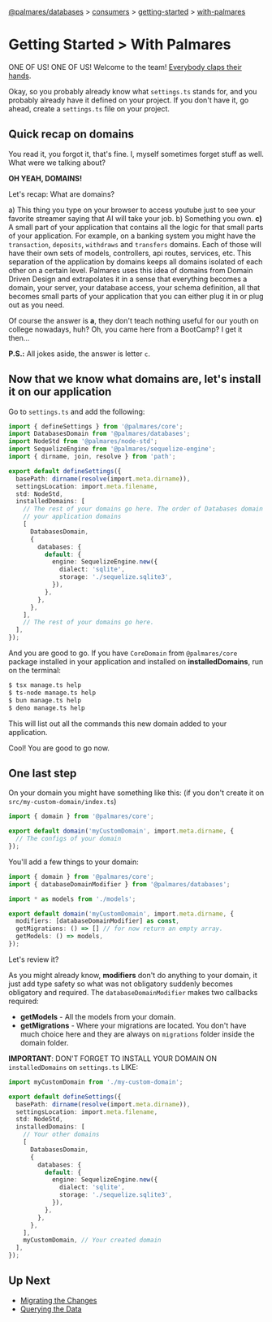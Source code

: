 [@palmares/databases](https://github.com/palmaresHQ/palmares/blob/model-fields-new-api/packages/databases/docs/introduction.md) >
[consumers](https://github.com/palmaresHQ/palmares/blob/model-fields-new-api/packages/databases/docs/consumers/summary.md) >
[getting-started](https://github.com/palmaresHQ/palmares/blob/model-fields-new-api/packages/databases/docs/consumers/getting-started/summary.md) >
[with-palmares](https://github.com/palmaresHQ/palmares/blob/model-fields-new-api/packages/databases/docs/consumers/getting-started/with-palmares.md)

# Getting Started > With Palmares

ONE OF US! ONE OF US! Welcome to the team! [Everybody claps their hands](https://www.youtube.com/watch?v=oyFQVZ2h0V8).

Okay, so you probably already know what `settings.ts` stands for, and you probably already have it defined on your project. If you don't have it, go ahead, create a `settings.ts` file on your project.

## Quick recap on domains

You read it, you forgot it, that's fine. I, myself sometimes forget stuff as well. What were we talking about?

**OH YEAH, DOMAINS!**

Let's recap: What are domains?

a) This thing you type on your browser to access youtube just to see your favorite streamer saying that AI will take your job.
b) Something you own.
**c)** A small part of your application that contains all the logic for that small parts of your application. For example, on a banking system you might have the `transaction`, `deposits`, `withdraws` and `transfers` domains. Each of those will have their own sets of models, controllers, api routes, services, etc. This separation of the application by domains keeps all domains isolated of each other on a certain level. Palmares uses this idea of domains from Domain Driven Design and extrapolates it in a sense that everything becomes a domain, your server, your database access, your schema definition, all that becomes small parts of your application that you can either plug it in or plug out as you need.

Of course the answer is **a**, they don't teach nothing useful for our youth on college nowadays, huh? Oh, you came here from a BootCamp? I get it then...

**P.S.:** All jokes aside, the answer is letter `c`.

## Now that we know what domains are, let's install it on our application

Go to `settings.ts` and add the following:

```ts
import { defineSettings } from '@palmares/core';
import DatabasesDomain from '@palmares/databases';
import NodeStd from '@palmares/node-std';
import SequelizeEngine from '@palmares/sequelize-engine';
import { dirname, join, resolve } from 'path';

export default defineSettings({
  basePath: dirname(resolve(import.meta.dirname)),
  settingsLocation: import.meta.filename,
  std: NodeStd,
  installedDomains: [
    // The rest of your domains go here. The order of Databases domain doesn't matter too much but we recommend keeping it above
    // your application domains
    [
      DatabasesDomain,
      {
        databases: {
          default: {
            engine: SequelizeEngine.new({
              dialect: 'sqlite',
              storage: './sequelize.sqlite3',
            }),
          },
        },
      },
    ],
    // The rest of your domains go here.
  ],
});
```

And you are good to go. If you have `CoreDomain` from `@palmares/core` package installed in your application and installed on **installedDomains**, run on the terminal:

```sh
$ tsx manage.ts help
$ ts-node manage.ts help
$ bun manage.ts help
$ deno manage.ts help
```

This will list out all the commands this new domain added to your application.

Cool! You are good to go now.

## One last step

On your domain you might have something like this:
(if you don't create it on `src/my-custom-domain/index.ts`)

```ts
import { domain } from '@palmares/core';

export default domain('myCustomDomain', import.meta.dirname, {
  // The configs of your domain
});
```

You'll add a few things to your domain:

```ts
import { domain } from '@palmares/core';
import { databaseDomainModifier } from '@palmares/databases';

import * as models from './models';

export default domain('myCustomDomain', import.meta.dirname, {
  modifiers: [databaseDomainModifier] as const,
  getMigrations: () => [] // for now return an empty array.
  getModels: () => models,
});
```

Let's review it?

As you might already know, **modifiers** don't do anything to your domain, it just add type safety so what was not obligatory suddenly becomes obligatory and required. The `databaseDomainModifier` makes two callbacks required:

- **getModels** - All the models from your domain.
- **getMigrations** - Where your migrations are located. You don't have much choice here and they are always on `migrations` folder inside the domain folder.

**IMPORTANT**: DON'T FORGET TO INSTALL YOUR DOMAIN ON `installedDomains` on `settings.ts` LIKE:

```ts
import myCustomDomain from './my-custom-domain';

export default defineSettings({
  basePath: dirname(resolve(import.meta.dirname)),
  settingsLocation: import.meta.filename,
  std: NodeStd,
  installedDomains: [
    // Your other domains
    [
      DatabasesDomain,
      {
        databases: {
          default: {
            engine: SequelizeEngine.new({
              dialect: 'sqlite',
              storage: './sequelize.sqlite3',
            }),
          },
        },
      },
    ],
    myCustomDomain, // Your created domain
  ],
});
```

## Up Next

- [Migrating the Changes](https://github.com/palmaresHQ/palmares/blob/model-fields-new-api/packages/databases/docs/consumers/getting-started/migrating-the-changes.md)
- [Querying the Data](https://github.com/palmaresHQ/palmares/blob/model-fields-new-api/packages/databases/docs/consumers/getting-started/querying-the-data.md)
